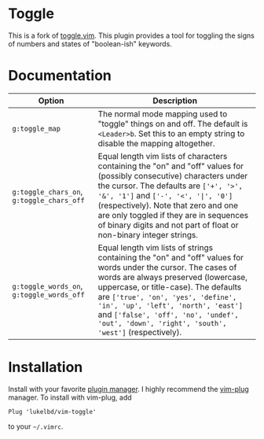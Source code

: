 Toggle
======

This is a fork of [toggle.vim](https://www.vim.org/scripts/script.php?script_id=895).
This plugin provides a tool for toggling the signs
of numbers and states of "boolean-ish" keywords.

Documentation
=============

| Option | Description |
| ---- | ---- |
| `g:toggle_map` | The normal mode mapping used to "toggle" things on and off. The default is `<Leader>b`. Set this to an empty string to disable the mapping altogether. |
| `g:toggle_chars_on`, `g:toggle_chars_off` | Equal length vim lists of characters containing the "on" and "off" values for (possibly consecutive) characters under the cursor. The defaults are `['+', '>', '&', '1']` and `['-', '<', '\|', '0']` (respectively). Note that zero and one are only toggled if they are in sequences of binary digits and not part of float or non-binary integer strings. |
| `g:toggle_words_on`, `g:toggle_words_off` | Equal length vim lists of strings containing the "on" and "off" values for words under the cursor. The cases of words are always preserved (lowercase, uppercase, or title-case). The defaults are  `['true', 'on', 'yes', 'define', 'in', 'up', 'left', 'north', 'east']` and `['false', 'off', 'no', 'undef', 'out', 'down', 'right', 'south', 'west']` (respectively). |

Installation
============

Install with your favorite [plugin manager](https://vi.stackexchange.com/q/388/8084).
I highly recommend the [vim-plug](https://github.com/junegunn/vim-plug) manager.
To install with vim-plug, add
```
Plug 'lukelbd/vim-toggle'
```
to your `~/.vimrc`.
